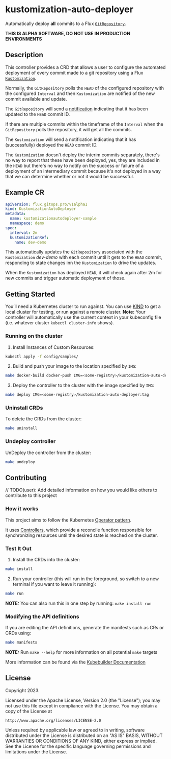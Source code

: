 # kustomization-auto-deployer
Automatically deploy **all** commits to a Flux [`GitRepository`](https://fluxcd.io/flux/components/source/gitrepositories/).

**THIS IS ALPHA SOFTWARE, DO NOT USE IN PRODUCTION ENVIRONMENTS**

## Description
This controller provides a CRD that allows a user to configure the automated deployment of every commit made to a git repository using a Flux [`Kustomization`](https://fluxcd.io/flux/components/kustomize/kustomization/).

Normally, the `GitRepository` polls the `HEAD` of the configured repository with the configured `Interval` and then `Kustomization` are notified of the new commit available and update.

The `GitRepository` will send a [notification](https://fluxcd.io/flux/guides/notifications/) indicating that it has been updated to the `HEAD` commit ID.

If there are multiple commits within the timeframe of the `Interval` when the `GitRepository` polls the repository, it will get all the commits.

The `Kustomization` will send a notification indicating that it has (successfully) deployed the `HEAD` commit ID.

The `Kustomization` doesn't deploy the interim commits separately, there's no way to report that these have been deployed, yes, they are included in the `HEAD` but there's no way to notify on the success or failure of a deployment of an intermediary commit because it's not deployed in a way that we can determine whether or not it would be successful.

## Example CR

```yaml
apiVersion: flux.gitops.pro/v1alpha1
kind: KustomizationAutoDeployer
metadata:
  name: kustomizationautodeployer-sample
  namespace: demo
spec:
  interval: 2m
  kustomizationRef:
    name: dev-demo
```
This automatically updates the `GitRepository` associated with the `Kustomization` _dev-demo_ with each commit until it gets to the `HEAD` commit, responding to state changes inn the `Kustomization` to drive the updates.

When the `Kustomization` has deployed `HEAD`, it will check again after 2m for new commits and trigger automatic deployment of those.

## Getting Started
You’ll need a Kubernetes cluster to run against. You can use [KIND](https://sigs.k8s.io/kind) to get a local cluster for testing, or run against a remote cluster.
**Note:** Your controller will automatically use the current context in your kubeconfig file (i.e. whatever cluster `kubectl cluster-info` shows).

### Running on the cluster
1. Install Instances of Custom Resources:

```sh
kubectl apply -f config/samples/
```

2. Build and push your image to the location specified by `IMG`:

```sh
make docker-build docker-push IMG=<some-registry>/kustomization-auto-deployer:tag
```

3. Deploy the controller to the cluster with the image specified by `IMG`:

```sh
make deploy IMG=<some-registry>/kustomization-auto-deployer:tag
```

### Uninstall CRDs
To delete the CRDs from the cluster:

```sh
make uninstall
```

### Undeploy controller
UnDeploy the controller from the cluster:

```sh
make undeploy
```

## Contributing
// TODO(user): Add detailed information on how you would like others to contribute to this project

### How it works
This project aims to follow the Kubernetes [Operator pattern](https://kubernetes.io/docs/concepts/extend-kubernetes/operator/).

It uses [Controllers](https://kubernetes.io/docs/concepts/architecture/controller/),
which provide a reconcile function responsible for synchronizing resources until the desired state is reached on the cluster.

### Test It Out
1. Install the CRDs into the cluster:

```sh
make install
```

2. Run your controller (this will run in the foreground, so switch to a new terminal if you want to leave it running):

```sh
make run
```

**NOTE:** You can also run this in one step by running: `make install run`

### Modifying the API definitions
If you are editing the API definitions, generate the manifests such as CRs or CRDs using:

```sh
make manifests
```

**NOTE:** Run `make --help` for more information on all potential `make` targets

More information can be found via the [Kubebuilder Documentation](https://book.kubebuilder.io/introduction.html)

## License

Copyright 2023.

Licensed under the Apache License, Version 2.0 (the "License");
you may not use this file except in compliance with the License.
You may obtain a copy of the License at

    http://www.apache.org/licenses/LICENSE-2.0

Unless required by applicable law or agreed to in writing, software
distributed under the License is distributed on an "AS IS" BASIS,
WITHOUT WARRANTIES OR CONDITIONS OF ANY KIND, either express or implied.
See the License for the specific language governing permissions and
limitations under the License.

